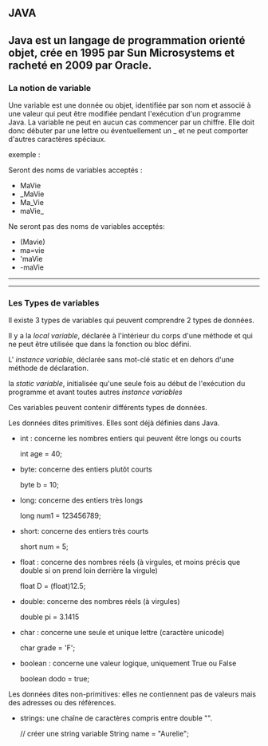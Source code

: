 JAVA
--------------

Java est un langage de programmation orienté objet, crée en 1995 par Sun Microsystems et racheté en 2009 par Oracle.
------------

### La notion de variable

Une variable est une donnée ou objet, identifiée par son nom et associé à une valeur qui peut être modifiée pendant l'exécution d'un programme Java.
La variable ne peut en aucun cas commencer par un chiffre. Elle doit donc débuter par une lettre ou éventuellement un _ et ne peut comporter d'autres caractères spéciaux. 

exemple : 

Seront des noms de variables acceptés :

* MaVie
* _MaVie
* Ma_Vie
* maVie_

Ne seront pas des noms de variables acceptés:

* (Mavie)
* ma=vie
* 'maVie
* -maVie
        
------------------------
-----------------------
### Les Types de variables

Il existe 3 types de variables qui peuvent comprendre 2 types de données.

Il y a la *local variable*, déclarée à l'intérieur du corps d'une méthode et qui ne peut être utilisée que dans la fonction ou bloc défini.

L' *instance variable*, déclarée sans mot-clé static et en dehors d'une méthode de déclaration.

la *static variable*, initialisée qu'une seule fois au début de l'exécution du programme et avant toutes autres *instance variables*

Ces variables peuvent contenir différents types de données.

Les données dites primitives. Elles sont déjà définies dans Java.

* int : concerne les nombres entiers qui peuvent être longs ou courts  
    
    int age = 40;

* byte: concerne des entiers plutôt courts

    byte b = 10;

* long: concerne des entiers très longs

    long num1 = 123456789;

* short: concerne des entiers très courts

    short num = 5;

* float : concerne des nombres réels (à virgules, et moins précis que double si on prend loin derrière la virgule)
    
    float D = (float)12.5;

* double: concerne des nombres réels (à virgules) 

    double pi = 3.1415

* char : concerne une seule et unique lettre (caractère unicode)

    char grade = 'F';

* boolean : concerne une valeur logique, uniquement True ou False

    boolean dodo = true;

Les données dites non-primitives: elles ne contiennent pas de valeurs mais des adresses ou des références.

* strings: une chaîne de caractères compris entre double "".

    // créer une string variable
    String name = "Aurelie";




    
